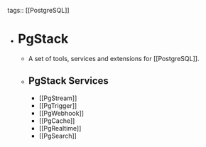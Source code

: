 tags:: [[PostgreSQL]]

- # PgStack
	- A set of tools, services and extensions for [[PostgreSQL]].
	- ## PgStack Services
		- [[PgStream]]
		- [[PgTrigger]]
		- [[PgWebhook]]
		- [[PgCache]]
		- [[PgRealtime]]
		- [[PgSearch]]